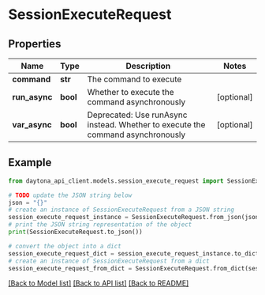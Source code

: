# SessionExecuteRequest

## Properties

| Name          | Type     | Description                                                                     | Notes      |
| ------------- | -------- | ------------------------------------------------------------------------------- | ---------- |
| **command**   | **str**  | The command to execute                                                          |
| **run_async** | **bool** | Whether to execute the command asynchronously                                   | [optional] |
| **var_async** | **bool** | Deprecated: Use runAsync instead. Whether to execute the command asynchronously | [optional] |

## Example

```python
from daytona_api_client.models.session_execute_request import SessionExecuteRequest

# TODO update the JSON string below
json = "{}"
# create an instance of SessionExecuteRequest from a JSON string
session_execute_request_instance = SessionExecuteRequest.from_json(json)
# print the JSON string representation of the object
print(SessionExecuteRequest.to_json())

# convert the object into a dict
session_execute_request_dict = session_execute_request_instance.to_dict()
# create an instance of SessionExecuteRequest from a dict
session_execute_request_from_dict = SessionExecuteRequest.from_dict(session_execute_request_dict)
```

[[Back to Model list]](../README.md#documentation-for-models) [[Back to API list]](../README.md#documentation-for-api-endpoints) [[Back to README]](../README.md)
